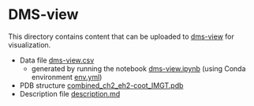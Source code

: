 DMS-view
==

This directory contains content that can be uploaded to [dms-view](https://dms-view.github.io/?pdb-url=https%3A%2F%2Fraw.githubusercontent.com%2Fjbloomlab%2FAb-CGGnaive_DMS%2Fdms-view%2Fdms-view%2Fcombined_ch2_eh2-coot.pdb&markdown-url=https%3A%2F%2Fraw.githubusercontent.com%2Fjbloomlab%2FAb-CGGnaive_DMS%2Fdms-view%2Fdms-view%2Fdescription.md&data-url=https%3A%2F%2Fraw.githubusercontent.com%2Fjbloomlab%2FAb-CGGnaive_DMS%2Fdms-view%2Fdms-view%2Fdms-view.csv&condition=binding&site_metric=site_median&mutation_metric=mut_delta&selected_sites=D28%28H%29%2CY38%28H%29%2CY52%28H%29%2CR106%28H%29%2CY55%28L%29%2CY107%28L%29%2CY110%28L%29&protein-data-color=cyan&protein-other-color=magenta) for visualization.

- Data file [dms-view.csv](dms-view.csv)
  - generated by running the notebook [dms-view.ipynb](dms-view.ipynb) (using Conda environment [env.yml](env.yml))
- PDB structure [combined_ch2_eh2-coot_IMGT.pdb](combined_ch2_eh2-coot_IMGT.pdb)
- Description file [description.md](description.md)
